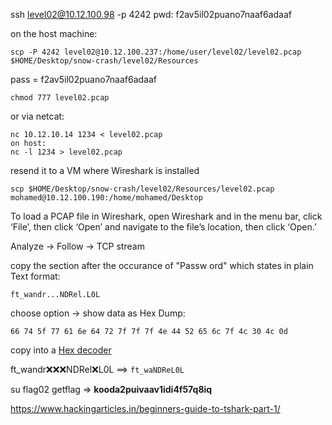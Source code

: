 
ssh level02@10.12.100.98 -p 4242
pwd: f2av5il02puano7naaf6adaaf

on the host machine:
```
scp -P 4242 level02@10.12.100.237:/home/user/level02/level02.pcap $HOME/Desktop/snow-crash/level02/Resources
```

pass = f2av5il02puano7naaf6adaaf

`chmod 777 level02.pcap`

or via netcat:
```
nc 10.12.10.14 1234 < level02.pcap
on host:
nc -l 1234 > level02.pcap
```

resend it to a VM where Wireshark is installed
```
scp $HOME/Desktop/snow-crash/level02/Resources/level02.pcap mohamed@10.12.100.190:/home/mohamed/Desktop
```
To load a PCAP file in Wireshark, open Wireshark and in the menu bar, click ‘File’, then click ‘Open’ and navigate to the file’s location, then click ‘Open.’

Analyze -> Follow -> TCP stream 

copy the section after the occurance of "Passw ord" which states in plain Text format:

`ft_wandr...NDRel.L0L`

choose option -> show data as Hex Dump: 

`66 74 5f 77 61 6e 64 72 7f 7f 7f 4e 44 52 65 6c 7f 4c 30 4c 0d`

copy into a [Hex decoder](https://cryptii.com/pipes/hex-decoder)

ft_wandr:x::x::x:NDRel:x:L0L ==> `ft_waNDReL0L`

su flag02
getflag => **kooda2puivaav1idi4f57q8iq**




https://www.hackingarticles.in/beginners-guide-to-tshark-part-1/